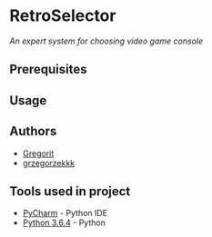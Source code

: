 # RetroSelector

*An expert system for choosing video game console*

## Prerequisites

## Usage

## Authors
* [Gregorit](https://github.com/Gregorit)
* [grzegorzekkk](https://github.com/grzegorzekkk)

## Tools used in project

* [PyCharm](https://www.jetbrains.com/pycharm/) - Python IDE
* [Python 3.6.4](https://www.python.org) - Python
